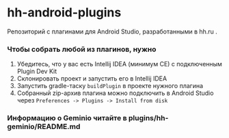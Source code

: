 # hh-android-plugins

Репозиторий с плагинами для Android Studio, разработанными в hh.ru .

### Чтобы собрать любой из плагинов, нужно

1. Убедитесь, что у вас есть Intellij IDEA (минимум CE) с подключенным Plugin Dev Kit
2. Склонировать проект и запустить его в Intellij IDEA
3. Запустить gradle-таску `buildPlugin` в проекте нужного плагина
4. Собранный zip-архив плагина можно подключить в Android Studio через `Preferences -> Plugins -> Install from disk`

### Информацию о Geminio читайте в plugins/hh-geminio/README.md